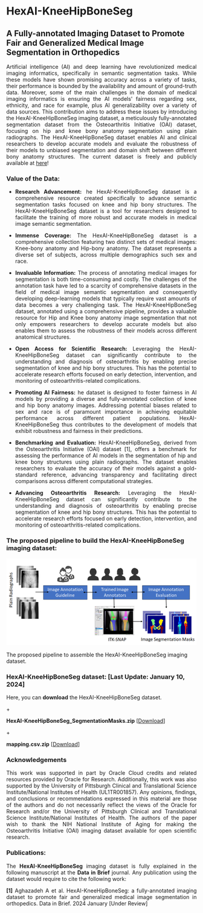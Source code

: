 # HexAI-KneeHipBoneSeg
## A Fully-annotated Imaging Dataset to Promote Fair and Generalized Medical Image Segmentation in Orthopedics 
<p align="justify">Artificial intelligence (AI) and deep learning have revolutionized medical imaging informatics, specifically in semantic segmentation tasks. While these models have shown promising accuracy across a variety of tasks, their performance is bounded by the availability and amount of ground-truth data. Moreover, some of the main challenges in the domain of medical imaging informatics is ensuring the AI models' fairness regarding sex, ethnicity, and race for example, plus AI generalizability over a variety of data sources. This contribution aims to address these issues by introducing the HexAI-KneeHipBoneSeg imaging dataset, a meticulously fully-annotated segmentation dataset from the Osteoarthritis Initiative (OAI) dataset, focusing on hip and knee bony anatomy segmentation using plain radiographs. The HexAI-KneeHipBoneSeg dataset enables AI and clinical researchers to develop accurate models and evaluate the robustness of their models to unbiased segmentation and domain shift between different bony anatomy structures. The current dataset is freely and publicly available at <a href="https://github.com/pitthexai/HexAI-KneeHipBoneSeg" target="_blank">here</a>!</p>

### Value of the Data:
+ <p align="justify"><strong>Research Advancement:</strong> he HexAI-KneeHipBoneSeg dataset is a comprehensive resource created specifically to advance semantic segmentation tasks focused on knee and hip bony structures. The HexAI-KneeHipBoneSeg dataset is a tool for researchers designed to facilitate the training of more robust and accurate models in medical image semantic segmentation.</p>
+ <p align="justify"><strong>Immense Coverage:</strong> The HexAI-KneeHipBoneSeg dataset is a comprehensive collection featuring two distinct sets of medical images: Knee-bony anatomy and Hip-bony anatomy. The dataset represents a diverse set of subjects, across multiple demographics such sex and race.</p>
+ <p align="justify"><strong>Invaluable Information:</strong> The process of annotating medical images for segmentation is both time-consuming and costly. The challenges of the annotation task have led to a scarcity of comprehensive datasets in the field of medical image semantic segmentation and consequently developing deep-learning models that typically require vast amounts of data becomes a very challenging task. The HexAI-KneeHipBoneSeg dataset, annotated using a comprehensive pipeline, provides a valuable resource for Hip and Knee bony anatomy image segmentation that not only empowers researchers to develop accurate models but also enables them to assess the robustness of their models across different anatomical structures. </p>
+ <p align="justify"><strong>Open Access for Scientific Research:</strong> Leveraging the HexAI-KneeHipBoneSeg dataset can significantly contribute to the understanding and diagnosis of osteoarthritis by enabling precise segmentation of knee and hip bony structures. This has the potential to accelerate research efforts focused on early detection, intervention, and monitoring of osteoarthritis-related complications.</p>
+ <p align="justify"><strong>Promoting AI Fairness:</strong> he dataset is designed to foster fairness in AI models by providing a diverse and fully-annotated collection of knee and hip bony anatomy images. Addressing potential biases related to sex and race is of paramount importance in achieving equitable performance across different patient populations. HexAI-KneeHipBoneSeg thus contributes to the development of models that exhibit robustness and fairness in their predictions.  </p>
+ <p align="justify"><strong>Benchmarking and Evaluation:</strong> HexAI-KneeHipBoneSeg, derived from the Osteoarthritis Initiative (OAI) dataset [1], offers a benchmark for assessing the performance of AI models in the segmentation of hip and knee bony structures using plain radiographs. The dataset enables researchers to evaluate the accuracy of their models against a gold-standard reference, advancing transparency and facilitating direct comparisons across different computational strategies. </p>
+ <p align="justify"><strong>Advancing Osteoarthritis Research:</strong> Leveraging the HexAI-KneeHipBoneSeg dataset can significantly contribute to the understanding and diagnosis of osteoarthritis by enabling precise segmentation of knee and hip bony structures. This has the potential to accelerate research efforts focused on early detection, intervention, and monitoring of osteoarthritis-related complications. </p>

### The proposed pipeline to build the HexAI-KneeHipBoneSeg imaging dataset:

![alt text](https://github.com/pitthexai/HexAI-KneeHipBoneSeg/blob/main/Figures/pipeline.PNG  "HexAI-KneeHipBoneSeg")
</p>
<p>The proposed pipeline to assemble the HexAI-KneeHipBoneSeg imaging dataset.
</p>

### HexAI-KneeHipBoneSeg dataset: [Last Update: January 10, 2024]
<p>Here, you can <strong>download</strong> the HexAI-KneeHipBoneSeg dataset.</p>
+<p align="justify"><strong>HexAI-KneeHipBoneSeg_SegmentationMasks.zip</strong> [<a href="https://drive.google.com/file/d/1lIuMCmeutndhreeClKT4m74Y4-9Sr1Qw/view?usp=drive_link" target="_blank">Download</a>]</p>
+<p align="justify"><strong>mapping.csv.zip</strong> [<a href="https://drive.google.com/file/d/1TOiQG4QoZERDpQxJWwza8_RGw2qL04A7/view?usp=drive_link" target="_blank">Download</a>]</p>


### Acknowledgements
<p align="justify">This work was supported in part by Oracle Cloud credits and related resources provided by Oracle for Research. Additionally, this work was also supported by the University of Pittsburgh Clinical and Translational Science Institute/National Institutes of Health (UL1TR001857). Any opinions, findings, and conclusions or recommendations expressed in this material are those of the authors and do not necessarily reflect the views of the Oracle for Research and/or the University of Pittsburgh Clinical and Translational Science Institute/National Institutes of Health. The authors of the paper wish to thank the NIH National Institute of Aging for making the Osteoarthritis Initiative (OAI) imaging dataset available for open scientific research. </p>

### Publications:

<p align="justify">The <strong>HexAI-KneeHipBoneSeg</strong> imaging dataset is fully explained in the following manuscript at the <strong>Data in Brief</strong> journal. Any publication using the dataset would require to cite the following work:
<p align="justify">
<strong>[1]</strong> Aghazadeh A et al. HexAI-KneeHipBoneSeg: a fully-annotated imaging dataset to promote fair and generalized medical image segmentation in orthopedics. Data in Brief. 2024 January [Under Review]</p>

